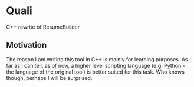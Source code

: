 # Quali

C++ rewrite of ResumeBuilder

## Motivation

The reason I am writing this tool in C++ is mainly for learning purposes.
As far as I can tell, as of now, a higher level scripting language (e.g. Python - the language of the original tool) is better suited for this task.
Who knows though, perhaps I will be surprised.

